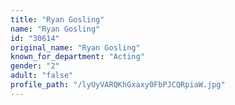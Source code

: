 ```yaml
---
title: "Ryan Gosling"
name: "Ryan Gosling"
id: "30614"
original_name: "Ryan Gosling"
known_for_department: "Acting"
gender: "2"
adult: "false"
profile_path: "/lyUyVARQKhGxaxy0FbPJCQRpiaW.jpg"
---
```

